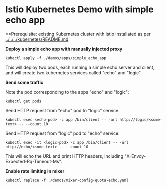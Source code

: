 # Istio Kubernetes Demo with simple echo app

**Prerequisite: existing Kubernetes cluster with Istio installated as per [../../../kubernetes/README.md](../../../kubernetes/README.md).


**Deploy a simple echo app with manually injected proxy**

    kubectl apply -f ./demos/apps/simple_echo_app

This will deploy two pods, each running a simple echo server and client, and will create two kubernetes services called "echo" and "logic".

**Send some traffic**

Note the pod corresponding to the apps "echo" and "logic":
    
    kubectl get pods


Send HTTP request from "echo" pod to "logic" service:

    kubectl exec <echo-pod> -c app /bin/client -- -url http://logic/<some-text> -- --count 10
    
Send HTTP request from "logic" pod to "echo" service:

    kubectl exec -it <logic-pod> -c app /bin/client -- -url http://echo/<some-text> -- --count 10

This will echo the URL and print HTTP headers, including "X-Envoy-Expected-Rq-Timeout-Ms".

**Enable rate limiting in mixer**

    kubectl replace -f ./demos/mixer-config-quota-echo.yaml
    
